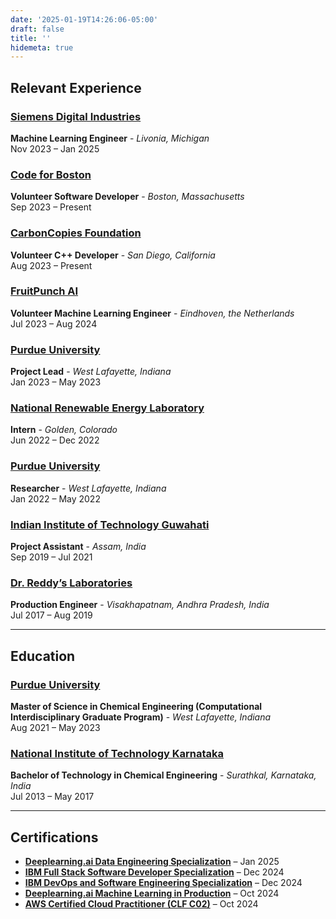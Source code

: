 ```yaml
---
date: '2025-01-19T14:26:06-05:00'
draft: false
title: ''
hidemeta: true
---
```


## Relevant Experience

### [Siemens Digital Industries](https://xcelerator.siemens.com/global/en/industries/battery-manufacturing/accelerated-battery-development.html)  
**Machine Learning Engineer** - _Livonia, Michigan_  
Nov 2023 – Jan 2025  

### [Code for Boston](https://github.com/codeforboston/home-energy-analysis-tool)  
**Volunteer Software Developer** - _Boston, Massachusetts_  
Sep 2023 – Present  

### [CarbonCopies Foundation](https://gitlab.braingenix.org/carboncopies/BrainGenix-NES)  
**Volunteer C++ Developer** - _San Diego, California_  
Aug 2023 – Present  

### [FruitPunch AI](https://www.fruitpunch.ai/blog/tracking-turtles-how-ai-helps-conservationists-to-re-identify-sea-turtles)  
**Volunteer Machine Learning Engineer** - _Eindhoven, the Netherlands_  
Jul 2023 – Aug 2024  

### [Purdue University](http://www.datamine.purdue.edu/)  
**Project Lead** - _West Lafayette, Indiana_  
Jan 2023 – May 2023  

### [National Renewable Energy Laboratory](https://www.nrel.gov/)  
**Intern** - _Golden, Colorado_  
Jun 2022 – Dec 2022  

### [Purdue University](http://www.datamine.purdue.edu/)  
**Researcher** - _West Lafayette, Indiana_  
Jan 2022 – May 2022  

### [Indian Institute of Technology Guwahati](http://www.iitg.ac.in/chemeng/home)  
**Project Assistant** - _Assam, India_  
Sep 2019 – Jul 2021  

### [Dr. Reddy’s Laboratories](https://www.drreddys.com/)  
**Production Engineer** - _Visakhapatnam, Andhra Pradesh, India_  
Jul 2017 – Aug 2019  

---

## Education

### [Purdue University](https://purdue.edu/)  
**Master of Science in Chemical Engineering (Computational Interdisciplinary Graduate Program)** - _West Lafayette, Indiana_  
Aug 2021 – May 2023  

### [National Institute of Technology Karnataka](https://www.nitk.ac.in/)  
**Bachelor of Technology in Chemical Engineering** - _Surathkal, Karnataka, India_  
Jul 2013 – May 2017  

---

## Certifications

- [**Deeplearning.ai Data Engineering Specialization**](https://www.coursera.org/account/accomplishments/specialization/RGVV74LQK0E6) – Jan 2025  
- [**IBM Full Stack Software Developer Specialization**](https://www.coursera.org/account/accomplishments/specialization/90W67934KLGK) – Dec 2024  
- [**IBM DevOps and Software Engineering Specialization**](https://www.coursera.org/account/accomplishments/specialization/XYZGW3WDU402) – Dec 2024  
- [**Deeplearning.ai Machine Learning in Production**](https://www.coursera.org/account/accomplishments/verify/HYL2L2DPX2FM) – Oct 2024  
- [**AWS Certified Cloud Practitioner (CLF C02)**](https://cp.certmetrics.com/amazon/en/public/verify/credential/9f7a8b93585546259a0e940e33e05650) – Oct 2024  

